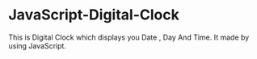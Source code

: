 # JavaScript-Digital-Clock
This is Digital Clock which displays you Date , Day And Time. It made by using JavaScript. 
